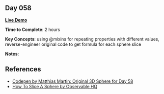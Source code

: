 ## Day 058

**<a href="https://css100.aniqa.dev#day-058">Live Demo</a>**

**Time to Complete**: 2 hours

**Key Concepts**: using @mixins for repeating properties with different values, reverse-engineer original code to get formula for each sphere slice

**Notes**:

## References

- <a href="https://codepen.io/roydigerhund/pen/GZMLbK">Codepen by Matthias Martin: Original 3D Sphere for Day 58</a>
- <a href="https://observablehq.com/@stroked/how-to-slice-a-sphere">How To Slice A Sphere by Observable HQ</a>
